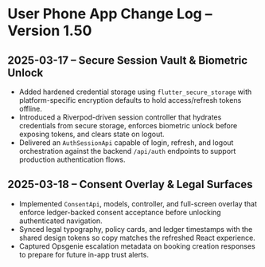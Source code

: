 # User Phone App Change Log – Version 1.50

## 2025-03-17 – Secure Session Vault & Biometric Unlock
- Added hardened credential storage using `flutter_secure_storage` with platform-specific encryption defaults to hold access/refresh tokens offline.
- Introduced a Riverpod-driven session controller that hydrates credentials from secure storage, enforces biometric unlock before exposing tokens, and clears state on logout.
- Delivered an `AuthSessionApi` capable of login, refresh, and logout orchestration against the backend `/api/auth` endpoints to support production authentication flows.

## 2025-03-18 – Consent Overlay & Legal Surfaces
- Implemented `ConsentApi`, models, controller, and full-screen overlay that enforce ledger-backed consent acceptance before unlocking authenticated navigation.
- Synced legal typography, policy cards, and ledger timestamps with the shared design tokens so copy matches the refreshed React experience.
- Captured Opsgenie escalation metadata on booking creation responses to prepare for future in-app trust alerts.
